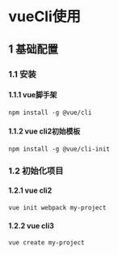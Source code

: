 # vueCli使用

## 1 基础配置

### 1.1 安装

#### 1.1.1  vue脚手架

```
npm install -g @vue/cli
```

#### 1.1.2 vue cli2初始模板

```
npm install -g @vue/cli-init
```

### 1.2 初始化项目

#### 1.2.1 vue cli2

```
vue init webpack my-project
```

#### 1.2.2 vue cli3

```
vue create my-project
```

